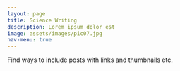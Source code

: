 ```yaml
---
layout: page
title: Science Writing
description: Lorem ipsum dolor est
image: assets/images/pic07.jpg
nav-menu: true
---
```


Find ways to include posts with links and thumbnails etc.
